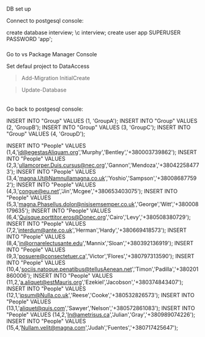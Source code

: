 DB set up

Connect to postgesql console:

create database interview;
\c interview;
create user app SUPERUSER PASSWORD 'app';

#####

Go to vs Package Manager Console

Set defaul project to DataAccess

> Add-Migration InitialCreate

> Update-Database

######

Go back to postgesql console:

INSERT INTO "Group" VALUES (1, 'GroupA');
INSERT INTO "Group" VALUES (2, 'GroupB');
INSERT INTO "Group" VALUES (3, 'GroupC');
INSERT INTO "Group" VALUES (4, 'GroupD');

INSERT INTO "People" VALUES (1,4,'id@egestasAliquam.org','Murphy','Bentley','+380003739862');
INSERT INTO "People" VALUES (2,3,'ullamcorper.Duis.cursus@nec.org','Gannon','Mendoza','+380422584773');
INSERT INTO "People" VALUES (3,4,'magna.Ut@Namnullamagna.co.uk','Yoshio','Sampson','+380086877592');
INSERT INTO "People" VALUES (4,3,'congue@eu.net','Jin','Mcgee','+380653403075');
INSERT INTO "People" VALUES (5,3,'magna.Phasellus.dolor@nisisemsemper.co.uk','George','Witt','+380008179635');
INSERT INTO "People" VALUES (6,4,'Quisque.porttitor.eros@Donec.org','Cairo','Levy','+380508380729');
INSERT INTO "People" VALUES (7,2,'interdum@ante.co.uk','Herman','Hardy','+380669418573');
INSERT INTO "People" VALUES (8,4,'in@ornarelectusante.edu','Mannix','Sloan','+380392136919');
INSERT INTO "People" VALUES (9,3,'posuere@consectetuer.ca','Victor','Flores','+380797313590');
INSERT INTO "People" VALUES (10,4,'sociis.natoque.penatibus@tellusAenean.net','Timon','Padilla','+380201860006');
INSERT INTO "People" VALUES (11,2,'a.aliquet@estMauris.org','Ezekiel','Jacobson','+380374843407');
INSERT INTO "People" VALUES (12,1,'ipsum@Nulla.co.uk','Reese','Cooke','+380532826573');
INSERT INTO "People" VALUES (13,1,'aliquet@quis.com','Sawyer','Nelson','+380572861083');
INSERT INTO "People" VALUES (14,2,'In@ametrisus.ca','Julian','Gray','+380989074226');
INSERT INTO "People" VALUES (15,4,'Nullam.velit@magna.com','Judah','Fuentes','+380717425647');
